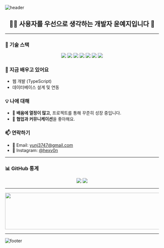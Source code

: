 ![header](https://capsule-render.vercel.app/api?type=waving&color=7cb342&height=250&section=header&text=2zji's%20GitHub&fontSize=40&animation=fadeIn&fontAlignY=38&desc=Welcome!&descAlignY=51&descAlign=62&fontColor=006400)

<h2 align="center">👩‍💻 사용자를 우선으로 생각하는 개발자 <strong>윤예지</strong>입니다 👋</h2>

---

### 🔧 기술 스택
<p align="center">
  <img src="https://img.shields.io/badge/Java-007396?style=flat-square&logo=java&logoColor=white"/>
  <img src="https://img.shields.io/badge/Python-3776AB?style=flat-square&logo=python&logoColor=white"/>
  <img src="https://img.shields.io/badge/Oracle-F80000?style=flat-square&logo=oracle&logoColor=white"/>
  <img src="https://img.shields.io/badge/MySQL-4479A1?style=flat-square&logo=mysql&logoColor=white"/>
  <img src="https://img.shields.io/badge/HTML-E34F26?style=flat-square&logo=html5&logoColor=white"/>
  <img src="https://img.shields.io/badge/CSS-1572B6?style=flat-square&logo=css3&logoColor=white"/>
  <img src="https://img.shields.io/badge/PHP-777BB4?style=flat-square&logo=php&logoColor=white"/>
</p>


### 🌱 지금 배우고 있어요
- 웹 개발 (TypeScript)
- 데이터베이스 설계 및 연동

### 💡 나에 대해
- 🌱 **배움에 열정이 많고**, 프로젝트를 통해 꾸준히 성장 중입니다.
- 👯 **협업과 커뮤니케이션**을 좋아해요.

### 📫 연락하기
- 📧 Email: [yunj3747@gmail.com](mailto:yunj3747@gmail.com)
- 📸 Instagram: [@hexv0n](https://www.instagram.com/hexv0n?igsh=Z3Y3azFqaHdmdnQ4)

---

### 📊 GitHub 통계
<p align="center">
  <img src="https://github-readme-stats.vercel.app/api?username=2zji&show_icons=true&theme=tokyonight&title_color=32CD32&icon_color=32CD32"/>
  <img src="https://github-readme-stats.vercel.app/api/top-langs/?username=2zji&layout=compact&theme=tokyonight&title_color=32CD32"/>
</p>

---

<a href="https://www.gitanimals.org/en_US?utm_medium=image&utm_source=2zji&utm_content=line">
  <img
    src="https://render.gitanimals.org/lines/2zji"
    width="600"
    height="120"
  />
</a>

---

<!-- footer 대신 헤더 느낌 유지하며 닫기 -->
![footer](https://capsule-render.vercel.app/api?type=waving&color=7cb342&height=200&section=footer)
